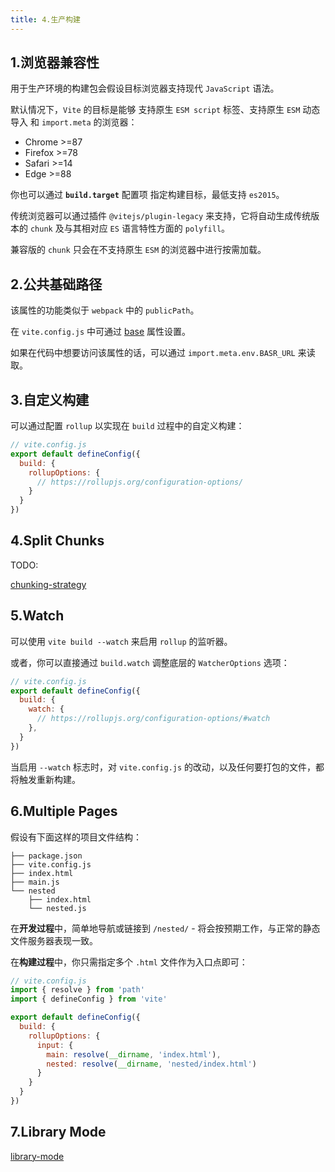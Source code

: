 ```yaml
---
title: 4.生产构建
---
```


## 1.浏览器兼容性

用于生产环境的构建包会假设目标浏览器支持现代 `JavaScript` 语法。

默认情况下，`Vite` 的目标是能够 支持原生 `ESM script` 标签、支持原生 `ESM` 动态导入 和 `import.meta` 的浏览器：

- Chrome >=87
- Firefox >=78
- Safari >=14
- Edge >=88

你也可以通过 **`build.target`** 配置项 指定构建目标，最低支持 `es2015`。

传统浏览器可以通过插件 `@vitejs/plugin-legacy` 来支持，它将自动生成传统版本的 `chunk` 及与其相对应 `ES` 语言特性方面的 `polyfill`。

兼容版的 `chunk` 只会在不支持原生 `ESM` 的浏览器中进行按需加载。

## 2.公共基础路径

该属性的功能类似于 `webpack` 中的 `publicPath`。

在 `vite.config.js` 中可通过 [base](https://cn.vitejs.dev/config/shared-options.html#base) 属性设置。

如果在代码中想要访问该属性的话，可以通过 `import.meta.env.BASR_URL` 来读取。

## 3.自定义构建

可以通过配置 `rollup` 以实现在 `build` 过程中的自定义构建：

```js
// vite.config.js
export default defineConfig({
  build: {
    rollupOptions: {
      // https://rollupjs.org/configuration-options/
    }
  }
})
```

## 4.Split Chunks

TODO:

[chunking-strategy](https://cn.vitejs.dev/guide/build.html#chunking-strategy)

## 5.Watch

可以使用 `vite build --watch` 来启用 `rollup` 的监听器。

或者，你可以直接通过 `build.watch` 调整底层的 `WatcherOptions` 选项：

```js
// vite.config.js
export default defineConfig({
  build: {
    watch: {
      // https://rollupjs.org/configuration-options/#watch
    },
  }
})
```

当启用 `--watch` 标志时，对 `vite.config.js` 的改动，以及任何要打包的文件，都将触发重新构建。

## 6.Multiple Pages

假设有下面这样的项目文件结构：

```
├── package.json
├── vite.config.js
├── index.html
├── main.js
└── nested
    ├── index.html
    └── nested.js
```

在**开发过程**中，简单地导航或链接到 `/nested/` - 将会按预期工作，与正常的静态文件服务器表现一致。

在**构建过程**中，你只需指定多个 `.html` 文件作为入口点即可：

```js
// vite.config.js
import { resolve } from 'path'
import { defineConfig } from 'vite'

export default defineConfig({
  build: {
    rollupOptions: {
      input: {
        main: resolve(__dirname, 'index.html'),
        nested: resolve(__dirname, 'nested/index.html')
      }
    }
  }
})
```

## 7.Library Mode

[library-mode](https://cn.vitejs.dev/guide/build.html#library-mode)
